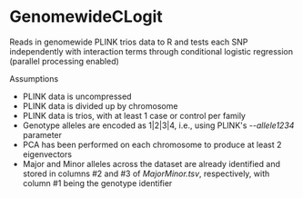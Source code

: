 # GenomewideCLogit
Reads in genomewide PLINK trios data to R and tests each SNP independently with interaction terms through conditional logistic regression (parallel processing enabled)

Assumptions
<ul>
  <li>PLINK data is uncompressed</li>
  <li>PLINK data is divided up by chromosome</li>
  <li>PLINK data is trios, with at least 1 case or control per family</li>
  <li>Genotype alleles are encoded as 1|2|3|4, i.e., using PLINK's <i>--allele1234</i> parameter</li>
  <li>PCA has been performed on each chromosome to produce at least 2 eigenvectors</li>
  <li>Major and Minor alleles across the dataset are already identified and stored in columns #2 and #3 of <i>MajorMinor.tsv</i>, respectively, with column #1 being the genotype identifier</li>
  </ul>
